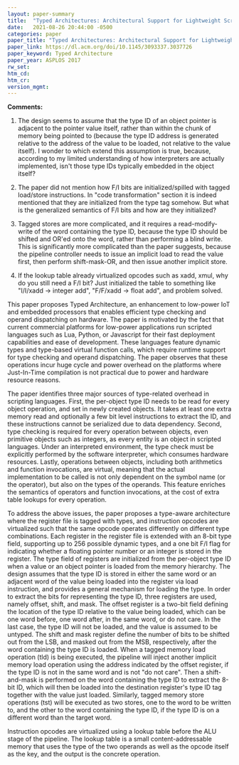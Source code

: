 ```yaml
---
layout: paper-summary
title:  "Typed Architectures: Architectural Support for Lightweight Scripting"
date:   2021-08-26 20:44:00 -0500
categories: paper
paper_title: "Typed Architectures: Architectural Support for Lightweight Scripting"
paper_link: https://dl.acm.org/doi/10.1145/3093337.3037726
paper_keyword: Typed Architecture
paper_year: ASPLOS 2017
rw_set:
htm_cd:
htm_cr:
version_mgmt:
---
```


**Comments:**

1. The design seems to assume that the type ID of an object pointer is adjacent to the pointer value itself,
   rather than within the chunk of memory being pointed to (because the type ID address is generated relative to 
   the address of the value to be loaded, not relative to the value itself).
   I wonder to which extend this assumption is true, because, according to my limited understanding of how 
   interpreters are actually implemented, isn't those type IDs typically embedded in the object itself?   

2. The paper did not mention how F/I bits are initialized/spilled with tagged load/store instructions.
   In "code transformation" section it is indeed mentioned that they are initialized from the type tag somehow.
   But what is the generalized semantics of F/I bits and how are they initialized?

3. Tagged stores are more complicated, and it requires a read-modify-write of the word containing the type ID,
   because the type ID should be shifted and OR'ed onto the word, rather than performing a blind write.
   This is significantly more complicated than the paper suggests, because the pipeline controller needs to 
   issue an implicit load to read the value first, then perform shift-mask-OR, and then issue another implicit store.

4. If the lookup table already virtualized opcodes such as xadd, xmul, why do you still need a F/I bit?
   Just initialized the table to something like "I/I/xadd -> integer add", "F/F/xadd -> float add", and problem solved.

This paper proposes Typed Architecture, an enhancement to low-power IoT and embedded processors that enables efficient
type checking and operand dispatching on hardware.
The paper is motivated by the fact that current commercial platforms for low-power applications run scripted languages
such as Lua, Python, or Javascript for their fast deployment capabilities and ease of development.
These languages feature dynamic types and type-based virtual function calls, which require runtime support for type
checking and operand dispatching.
The paper observes that these operations incur huge cycle and power overhead on the platforms where Just-In-Time 
compilation is not practical due to power and hardware resource reasons.

The paper identifies three major sources of type-related overhead in scripting languages.
First, the per-object type ID needs to be read for every object operation, and set in newly created objects. It
takes at least one extra memory read and optionally a few bit level instructions to extract the ID, and these 
instructions cannot be serialized due to data dependency.
Second, type checking is required for every operation between objects, even primitive objects such as integers, 
as every entity is an object in scripted languages. 
Under an interpreted environment, the type check must be explicitly performed by the software interpreter, which 
consumes hardware resources. 
Lastly, operations between objects, including both arithmetics and function invocations, are virtual, meaning that
the actual implementation to be called is not only dependent on the symbol name (or the operator), but also on
the types of the operands. This feature enriches the semantics of operators and function invocations, at the 
cost of extra table lookups for every operation.

To address the above issues, the paper proposes a type-aware architecture where the register file is tagged with types,
and instruction opcodes are virtualized such that the same opcode operates differently on different type combinations.
Each register in the register file is extended with an 8-bit type field, supporting up to 256 possible dynamic types, 
and a one bit F/I flag for indicating whether a floating pointer number or an integer is stored in the register.
The type field of registers are initialized from the per-object type ID when a value or an object pointer is 
loaded from the memory hierarchy.
The design assumes that the type ID is stored in either the same word or an adjacent word of the value being loaded
into the register via load instruction, and provides a general mechanism for loading the type. 
In order to extract the bits for representing the type ID, three registers are used, namely offset, shift, and mask.
The offset register is a two-bit field defining the location of the type ID relative to the value being loaded,
which can be one word before, one word after, in the same word, or do not care. In the last case, the type ID will
not be loaded, and the value is assumed to be untyped.
The shift and mask register define the number of bits to be shifted out from the LSB, and masked out from the MSB, 
respectively, after the word containing the type ID is loaded.
When a tagged memory load operation (tld) is being executed, the pipeline will inject another implicit memory 
load operation using the address indicated by the offset register, if the type ID is not in the same word and is 
not "do not care". Then a shift-and-mask is performed on the word containing the type ID to extract the 8-bit ID, 
which will then be loaded into the destination register's type ID tag together with the value just loaded.
Similarly, tagged memory store operations (tst) will be executed as two stores, one to the word to be written to,
and the other to the word containing the type ID, if the type ID is on a different word than the target word.

Instruction opcodes are virtualized using a lookup table before the ALU stage of the pipeline. 
The lookup table is a small content-addressable memory that uses the type of the two operands as well as the 
opcode itself as the key, and the output is the concrete operation.

